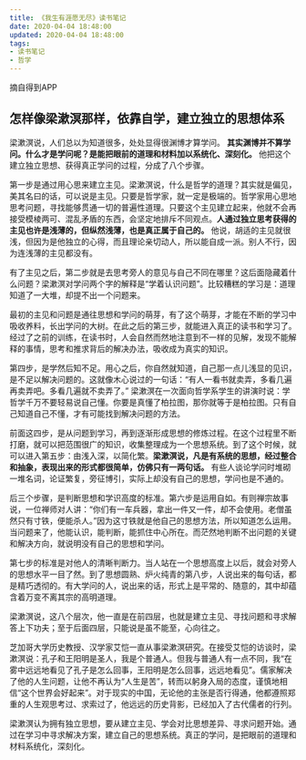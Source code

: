 ```yaml
---
title: 《我生有涯愿无尽》读书笔记
date: 2020-04-04 18:48:00
updated: 2020-04-04 18:48:00
tags:
- 读书笔记
- 哲学
---
```


摘自得到APP

## 怎样像梁漱溟那样，依靠自学，建立独立的思想体系

梁漱溟说，人们总以为知道很多，处处显得很渊博才算学问。 **其实渊博并不算学问。什么才是学问呢？是能把眼前的道理和材料加以系统化、深刻化。** 他把这个建立独立思想、获得真正学问的过程，分成了八个步骤。

第一步是通过用心思来建立主见。梁漱溟说，什么是哲学的道理？其实就是偏见，美其名曰的话，可以说是主见。只要是哲学家，就一定是极端的。哲学家用心思地思考问题，寻找能够贯通一切的普遍性道理。只要这个主见建立起来，他就不会再接受模棱两可、混乱矛盾的东西，会坚定地排斥不同观点。**人通过独立思考获得的主见也许是浅薄的，但纵然浅薄，也是真正属于自己的。** 他说，胡适的主见就很浅，但因为是他独立的心得，而且理论亲切动人，所以能自成一派。别人不行，因为连浅薄的主见都没有。

<!-- more -->

有了主见之后，第二步就是去思考旁人的意见与自己不同在哪里？这后面隐藏着什么问题？梁漱溟对学问两个字的解释是“学着认识问题”。比较糟糕的学习是：道理知道了一大堆，却提不出一个问题来。

最初的主见和问题是通往思想和学问的萌芽，有了这个萌芽，才能在不断的学习中吸收养料，长出学问的大树。在此之后的第三步，就能进入真正的读书和学习了。经过了之前的训练，在读书时，人会自然而然地注意到不一样的见解，发现不能解释的事情，思考和推求背后的解决办法，吸收成为真实的知识。

第四步，是学然后知不足。用心之后，你自然就知道，自己那一点儿浅显的见识，是不足以解决问题的。这就像木心说过的一句话：“有人一看书就卖弄，多看几遍再卖弄吧。多看几遍就不卖弄了。” 梁漱溟在一次面向哲学系学生的讲演时说：学哲学千万不要轻易说自己懂。你要是真懂了柏拉图，那你就等于是柏拉图。只有自己知道自己不懂，才有可能找到解决问题的方法。

前面这四步，是从问题到学习，再到逐渐形成思想的修炼过程。在这个过程里不断打磨，就可以把范围很广的知识，收集整理成为一个思想系统。到了这个时候，就可以进入第五步：由浅入深，以简化繁。**梁漱溟说，凡是有系统的思想，经过整合和抽象，表现出来的形式都很简单，仿佛只有一两句话。** 有些人谈论学问时堆砌一堆名词，论证繁复，旁征博引，实际上却没有自己的思想，学问也是不通的。

后三个步骤，是判断思想和学识高度的标准。第六步是运用自如。有则禅宗故事说，一位禅师对人讲：“你们有一车兵器，拿出一件又一件，却不会使用。老僧虽然只有寸铁，便能杀人。”因为这寸铁就是他自己的思想方法，所以知道怎么运用。当问题来了，他能认识，能判断，能抓住中心所在。而茫然地判断不出问题的关键和解决方向，就说明没有自己的思想和学问。

第七步的标准是对他人的清晰判断力。当人站在一个思想高度上以后，就会对旁人的思想水平一目了然。到了思想圆熟、炉火纯青的第八步，人说出来的每句话，都是精巧透彻的。有大学问的人，说出来的话，形式上是平常的、随意的，其中却蕴含着万变不离其宗的高明道理。

梁漱溟说，这八个层次，他一直是在前四层，也就是建立主见、寻找问题和寻求解答上下功夫；至于后面四层，只能说是虽不能至，心向往之。

芝加哥大学历史教授、汉学家艾恺一直从事梁漱溟研究。在接受艾恺的访谈时，梁漱溟说：孔子和王阳明是圣人，我是个普通人。但我与普通人有一点不同，我“在雾中远远地看见了孔子是怎么回事，王阳明是怎么回事，远远地看见”。儒家解决了他的人生问题，让他不再认为“人生是苦”，转而以躬身入局的态度，谨慎地相信“这个世界会好起来”。对于现实的中国，无论他的主张是否行得通，他都遵照郑重的人生观思考过、求索过了，他远远的历史背影，已经加入了古代儒者的行列。

梁漱溟认为拥有独立思想，要从建立主见、学会对比思想差异、寻求问题开始。通过在学习中寻求解决方案，建立自己的思想系统。真正的学问，是把眼前的道理和材料系统化，深刻化。
